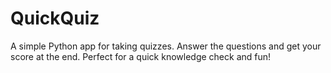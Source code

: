 # QuickQuiz
A simple Python app for taking quizzes. Answer the questions and get your score at the end. Perfect for a quick knowledge check and fun!

